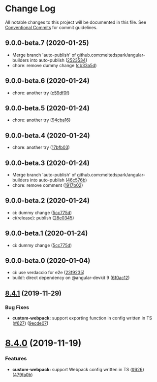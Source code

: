 # Change Log

All notable changes to this project will be documented in this file.
See [Conventional Commits](https://conventionalcommits.org) for commit guidelines.

## 9.0.0-beta.7 (2020-01-25)

* Merge branch 'auto-publish' of github.com:meltedspark/angular-builders into auto-publish ([2523534](https://github.com/just-jeb/angular-builders/tree/master/packages/custom-webpack/commit/2523534))
* chore: remove dummy change ([cb33a5d](https://github.com/just-jeb/angular-builders/tree/master/packages/custom-webpack/commit/cb33a5d))





## 9.0.0-beta.6 (2020-01-24)

* chore: another try ([c59df0f](https://github.com/just-jeb/angular-builders/tree/master/packages/custom-webpack/commit/c59df0f))





## 9.0.0-beta.5 (2020-01-24)

* chore: another try ([94cba16](https://github.com/just-jeb/angular-builders/tree/master/packages/custom-webpack/commit/94cba16))





## 9.0.0-beta.4 (2020-01-24)

* chore: another try ([17bfb03](https://github.com/just-jeb/angular-builders/tree/master/packages/custom-webpack/commit/17bfb03))





## 9.0.0-beta.3 (2020-01-24)

* Merge branch 'auto-publish' of github.com:meltedspark/angular-builders into auto-publish ([46c576b](https://github.com/just-jeb/angular-builders/tree/master/packages/custom-webpack/commit/46c576b))
* chore: remove comment ([1917b02](https://github.com/just-jeb/angular-builders/tree/master/packages/custom-webpack/commit/1917b02))





## 9.0.0-beta.2 (2020-01-24)

* ci: dummy change ([5cc775d](https://github.com/just-jeb/angular-builders/tree/master/packages/custom-webpack/commit/5cc775d))
* ci(release): publish ([28e0345](https://github.com/just-jeb/angular-builders/tree/master/packages/custom-webpack/commit/28e0345))





## 9.0.0-beta.1 (2020-01-24)

* ci: dummy change ([5cc775d](https://github.com/just-jeb/angular-builders/tree/master/packages/custom-webpack/commit/5cc775d))





## 9.0.0-beta.0 (2020-01-04)

- ci: use verdaccio for e2e ([23f9235](https://github.com/just-jeb/angular-builders/tree/master/packages/custom-webpack/commit/23f9235))
- build!: direct dependency on @angular-devkit 9 ([6f0ac12](https://github.com/just-jeb/angular-builders/tree/master/packages/custom-webpack/commit/6f0ac12))

## [8.4.1](https://github.com/just-jeb/angular-builders/tree/master/packages/custom-webpack/compare/@angular-builders/custom-webpack@8.4.0...@angular-builders/custom-webpack@8.4.1) (2019-11-29)

### Bug Fixes

- **custom-webpack:** support exporting function in config written in TS ([#627](https://github.com/just-jeb/angular-builders/tree/master/packages/custom-webpack/issues/627)) ([9ecde07](https://github.com/just-jeb/angular-builders/tree/master/packages/custom-webpack/commit/9ecde07adc80291993d59a363ce7330996bde1f4))

# [8.4.0](https://github.com/just-jeb/angular-builders/tree/master/packages/custom-webpack/compare/@angular-builders/custom-webpack@8.3.0...@angular-builders/custom-webpack@8.4.0) (2019-11-19)

### Features

- **custom-webpack:** support Webpack config written in TS ([#626](https://github.com/just-jeb/angular-builders/tree/master/packages/custom-webpack/issues/626)) ([479fa0b](https://github.com/just-jeb/angular-builders/tree/master/packages/custom-webpack/commit/479fa0bb1664ec618d482c15f0e52ba9d58acb07))

